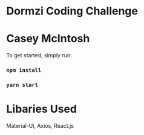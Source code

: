 # Dormzi Coding Challenge

# Casey McIntosh

To get started, simply run:

### `npm install`

### `yarn start`

# Libaries Used

Material-Ui, Axios, React.js

